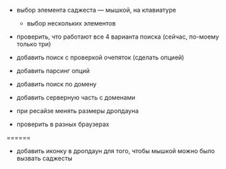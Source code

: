 * выбор элемента саджеста
    — мышкой, на клавиатуре
    - выбор нескольких элементов

* проверить, что работают все 4 варианта поиска (сейчас, по-моему только три)

* добавить поиск с проверкой очепяток (сделать опцией)

* добавить парсинг опций

* добавить поиск по домену

* добавить серверную часть с доменами

* при ресайзе менять размеры дропдауна

* проверить в разных браузерах

======

* добавить иконку в дропдаун для того, чтобы мышкой можно было вызвать саджесты